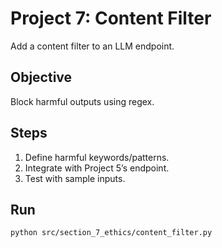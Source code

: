 # Project 7: Content Filter

Add a content filter to an LLM endpoint.

## Objective
Block harmful outputs using regex.

## Steps
1. Define harmful keywords/patterns.
2. Integrate with Project 5’s endpoint.
3. Test with sample inputs.

## Run
```bash
python src/section_7_ethics/content_filter.py
```
